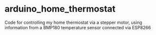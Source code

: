 # arduino_home_thermostat
Code for controlling my home thermostat via a stepper motor, using information from a BMP180 temperature sensor connected via ESP8266
